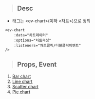 >## Desc
 - 태그는 &lt;ev-chart&gt;(이하 <차트>)으로 정의

```
<ev-chart
    :data="차트데이터"
    :options="차트속성"
    :listeners="차트클릭/더블클릭이벤트"
/>
```

>## Props, Event 
1. [Bar chart](../barChart)
2. [Line chart](../lineChart)
3. [Scatter chart](../scatterChart)
4. [Pie chart](../pieChart)

